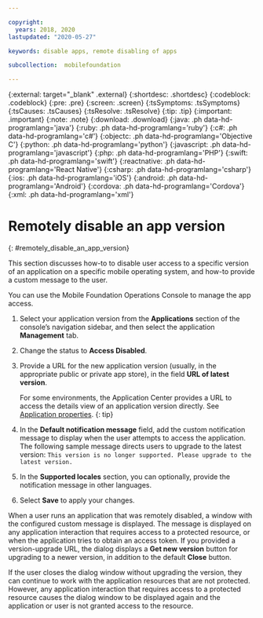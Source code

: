 ```yaml
---

copyright:
  years: 2018, 2020
lastupdated: "2020-05-27"

keywords: disable apps, remote disabling of apps

subcollection:  mobilefoundation

---
```


{:external: target="_blank" .external}
{:shortdesc: .shortdesc}
{:codeblock: .codeblock}
{:pre: .pre}
{:screen: .screen}
{:tsSymptoms: .tsSymptoms}
{:tsCauses: .tsCauses}
{:tsResolve: .tsResolve}
{:tip: .tip}
{:important: .important}
{:note: .note}
{:download: .download}
{:java: .ph data-hd-programlang='java'}
{:ruby: .ph data-hd-programlang='ruby'}
{:c#: .ph data-hd-programlang='c#'}
{:objectc: .ph data-hd-programlang='Objective C'}
{:python: .ph data-hd-programlang='python'}
{:javascript: .ph data-hd-programlang='javascript'}
{:php: .ph data-hd-programlang='PHP'}
{:swift: .ph data-hd-programlang='swift'}
{:reactnative: .ph data-hd-programlang='React Native'}
{:csharp: .ph data-hd-programlang='csharp'}
{:ios: .ph data-hd-programlang='iOS'}
{:android: .ph data-hd-programlang='Android'}
{:cordova: .ph data-hd-programlang='Cordova'}
{:xml: .ph data-hd-programlang='xml'}

# Remotely disable an app version
{: #remotely_disable_an_app_version}

This section discusses how-to to disable user access to a specific version of an application on a specific mobile operating system, and how-to provide a custom message to the user.

You can use the Mobile Foundation Operations Console to manage the app access.

1. Select your application version from the **Applications** section of the console’s navigation sidebar, and then select the application **Management** tab.
1. Change the status to **Access Disabled**.
1. Provide a URL for the new application version (usually, in the appropriate public or private app store), in the field **URL of latest version**.

   For some environments, the Application Center provides a URL to access the details view of an application version directly. See [Application properties](https://mobilefirstplatform.ibmcloud.com/tutorials/en/foundation/8.0/appcenter/appcenter-console/#application-properties).
   {: tip}

1. In the **Default notification message** field, add the custom notification message to display when the user attempts to access the application. The following sample message directs users to upgrade to the latest version:
   `This version is no longer supported. Please upgrade to the latest version.`
1. In the **Supported locales** section, you can optionally, provide the notification message in other languages.
1. Select **Save** to apply your changes.

When a user runs an application that was remotely disabled, a window with the configured custom message is displayed. The message is displayed on any application interaction that requires access to a protected resource, or when the application tries to obtain an access token. If you provided a version-upgrade URL, the dialog displays a **Get new version** button for upgrading to a newer version, in addition to the default **Close** button.

If the user closes the dialog window without upgrading the version, they can continue to work with the application resources that are not protected. However, any application interaction that requires access to a protected resource causes the dialog window to be displayed again and the application or user is not granted access to the resource.
